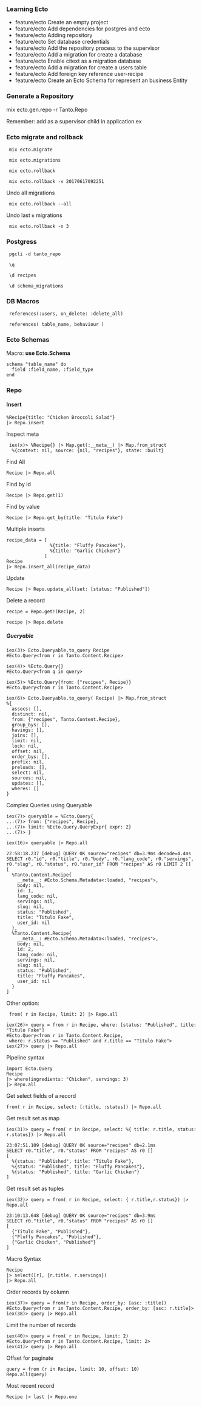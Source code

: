  ### Learning Ecto

- feature/ecto Create an empty project
- feature/ecto Add dependencies for postgres and ecto
- feature/ecto Adding repository
- feature/ecto Set database credentials
- feature/ecto Add the repository process to the supervisor
- feature/ecto Add a migration for create a database
- feature/ecto Enable citext as a migration database
- feature/ecto Add a migration for create a users table
- feature/ecto Add foreign key reference user-recipe
- feature/ecto Create an Ecto Schema for represent an business Entity

### Generate a Repository

 mix ecto.gen.repo -r Tanto.Repo

Remember: add as a supervisor child in application.ex

### Ecto migrate and rollback

```
 mix ecto.migrate

 mix ecto.migrations

 mix ecto.rollback

 mix ecto.rollback -v 20170617092251
```

Undo all migrations

```
 mix ecto.rollback --all
```

Undo last `n` migrations

```
 mix ecto.rollback -n 3
```

### Postgress

```
 pgcli -d tanto_repo

 \q

 \d recipes

 \d schema_migrations
```

### DB Macros

```
 references(:users, on_delete: :delete_all)

 references( table_name, behaviour )
```

### Ecto Schemas

Macro: **use Ecto.Schema**

```
schema "table_name" do
  field :field_name, :field_type
end
```

### Repo

#### Insert

```
%Recipe{title: "Chicken Broccoli Salad"}
|> Repo.insert
```

Inspect meta

```
 iex(x)> %Recipe{} |> Map.get(:__meta__) |> Map.from_struct
  %{context: nil, source: {nil, "recipes"}, state: :built}
```

Find All

```
Recipe |> Repo.all
```

Find by id

```
Recipe |> Repo.get(1)
```

Find by value

```
Recipe |> Repo.get_by(title: "Titulo Fake")
```

Multiple inserts

```
recipe_data = [
                %{title: "Fluffy Pancakes"},
                %{title: "Garlic Chicken"}
              ]
Recipe
|> Repo.insert_all(recipe_data)
```

Update

```
Recipe |> Repo.update_all(set: [status: "Published"])
```

Delete a record

```
recipe = Repo.get!(Recipe, 2)

recipe |> Repo.delete
```

##### Queryable

```
iex(3)> Ecto.Queryable.to_query Recipe
#Ecto.Query<from r in Tanto.Content.Recipe>

iex(4)> %Ecto.Query{}
#Ecto.Query<from q in query>

iex(5)> %Ecto.Query{from: {"recipes", Recipe}}
#Ecto.Query<from r in Tanto.Content.Recipe>

iex(6)> Ecto.Queryable.to_query( Recipe) |> Map.from_struct
%{
  assocs: [],
  distinct: nil,
  from: {"recipes", Tanto.Content.Recipe},
  group_bys: [],
  havings: [],
  joins: [],
  limit: nil,
  lock: nil,
  offset: nil,
  order_bys: [],
  prefix: nil,
  preloads: [],
  select: nil,
  sources: nil,
  updates: [],
  wheres: []
}
```

Complex Queries using Queryable

```
iex(7)> queryable = %Ecto.Query{
...(7)> from: {"recipes", Recipe},
...(7)> limit: %Ecto.Query.QueryExpr{ expr: 2}
...(7)> }

iex(16)> queryable |> Repo.all

22:58:18.237 [debug] QUERY OK source="recipes" db=3.9ms decode=4.4ms
SELECT r0."id", r0."title", r0."body", r0."lang_code", r0."servings", r0."slug", r0."status", r0."user_id" FROM "recipes" AS r0 LIMIT 2 []
[
  %Tanto.Content.Recipe{
    __meta__: #Ecto.Schema.Metadata<:loaded, "recipes">,
    body: nil,
    id: 1,
    lang_code: nil,
    servings: nil,
    slug: nil,
    status: "Published",
    title: "Titulo Fake",
    user_id: nil
  },
  %Tanto.Content.Recipe{
    __meta__: #Ecto.Schema.Metadata<:loaded, "recipes">,
    body: nil,
    id: 2,
    lang_code: nil,
    servings: nil,
    slug: nil,
    status: "Published",
    title: "Fluffy Pancakes",
    user_id: nil
  }
]
```

Other option:

```
 from( r in Recipe, limit: 2) |> Repo.all
```

```
iex(26)> query = from r in Recipe, where: [status: "Published", title: "Titulo Fake"]
#Ecto.Query<from r in Tanto.Content.Recipe,
 where: r.status == "Published" and r.title == "Titulo Fake">
iex(27)> query |> Repo.all
```

Pipeline syntax

```
import Ecto.Query
Recipe
|> where(ingredients: "Chicken", servings: 3)
|> Repo.all
```

Get select fields of a record

```
from( r in Recipe, select: [:title, :status]) |> Repo.all
```

Get result set as map

```
iex(31)> query = from( r in Recipe, select: %{ title: r.title, status: r.status}) |> Repo.all

23:07:51.109 [debug] QUERY OK source="recipes" db=2.1ms
SELECT r0."title", r0."status" FROM "recipes" AS r0 []
[
  %{status: "Published", title: "Titulo Fake"},
  %{status: "Published", title: "Fluffy Pancakes"},
  %{status: "Published", title: "Garlic Chicken"}
]
```

Get result set as tuples

```
iex(32)> query = from( r in Recipe, select: { r.title,r.status}) |> Repo.all

23:10:13.648 [debug] QUERY OK source="recipes" db=3.9ms
SELECT r0."title", r0."status" FROM "recipes" AS r0 []
[
  {"Titulo Fake", "Published"},
  {"Fluffy Pancakes", "Published"},
  {"Garlic Chicken", "Published"}
]
```

Macro Syntax

```
Recipe
|> select([r], {r.title, r.servings})
|> Repo.all
```

Order records by column

```
iex(37)> query = from(r in Recipe, order_by: [asc: :title])
#Ecto.Query<from r in Tanto.Content.Recipe, order_by: [asc: r.title]>
iex(38)> query |> Repo.all
```

Limit the number of records

```
iex(40)> query = from( r in Recipe, limit: 2)
#Ecto.Query<from r in Tanto.Content.Recipe, limit: 2>
iex(41)> query |> Repo.all
```

Offset for paginate

```
query = from (r in Recipe, limit: 10, offset: 10)
Repo.all(query)
```

Most recent record

```
Recipe |> last |> Repo.one
```

